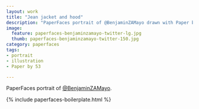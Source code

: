 ```yaml
---
layout: work
title: "Jean jacket and hood"
description: "PaperFaces portrait of @BenjaminZAMayo drawn with Paper by 53 on an iPad."
image: 
  feature: paperfaces-benjaminzamayo-twitter-lg.jpg
  thumb: paperfaces-benjaminzamayo-twitter-150.jpg
category: paperfaces
tags: 
- portrait
- illustration
- Paper by 53

---
```


PaperFaces portrait of [@BenjaminZAMayo](http://twitter.com/BenjaminZAMayo).

{% include paperfaces-boilerplate.html %}